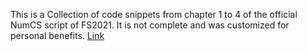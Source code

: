 This is a Collection of code snippets from chapter 1 to 4 of the official NumCS script of FS2021. It is not complete and was customized for personal benefits.
[Link](https://ke7012.notion.site/NumCS-Codes-Chp-1-4-cfb50d0bc11342f7b43e60fdef37b8d1)

